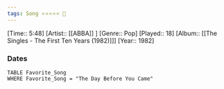```yaml
---
tags: Song ⭐⭐⭐⭐⭐ 💛
---
```

[Time:: 5:48]
[Artist:: [[ABBA]] ]
[Genre:: Pop]
[Played:: 18]
[Album:: [[The Singles - The First Ten Years (1982)]]]
[Year:: 1982]
### Dates
````dataview
TABLE Favorite_Song
WHERE Favorite_Song = "The Day Before You Came"
````